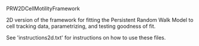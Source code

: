 PRW2DCellMotilityFramework

2D version of the framework for fitting the Persistent Random Walk Model to cell tracking data, parametrizing, and testing goodness of fit.


See 'instructions2d.txt' for instructions on how to use these files.
